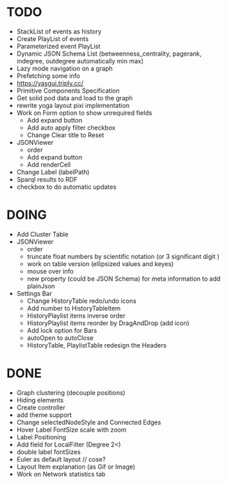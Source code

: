 # TODO

- StackList of events as history
- Create PlayList of events
- Parameterized event PlayList
- Dynamic JSON Schema List (betweenness_centrality, pagerank, indegree, outdegree automatically min max)
- Lazy mode navigation on a graph
- Prefetching some info
- https://yasgui.triply.cc/
- Primitive Components Specification
- Get solid pod data and load to the graph
- rewrite yoga layout pixi implementation
- Work on Form option to show unrequired fields
  - Add expand button
  - Add auto apply filter checkbox
  - Change Clear title to Reset
- JSONViewer
  - order
  - Add expand button
  - Add renderCell
- Change Label (labelPath)
- Sparql results to RDF
-  checkbox to do automatic updates 

# DOING

- Add Cluster Table
- JSONViewer
  - order
  - truncate float numbers by scientific notation (or 3 significant digit )
  - work on table version (ellipsized values and keyes)
  - mouse over info
  - new property (could be JSON Schema) for meta information to add plainJson
- Settings Bar
  - Change HistoryTable redo/undo icons
  - Add number to HistoryTableItem
  - HistoryPlaylist items inverse order
  - HistoryPlaylist items reorder by DragAndDrop (add icon)
  - Add lock option for Bars
  - autoOpen to autoClose
  - HistoryTable, PlaylistTable redesign the Headers

# DONE

- Graph clustering (decouple positions)
- Hiding elements
- Create controller
- add theme support
- Change selectedNodeStyle and Connected Edges
- Hover Label FontSize scale with zoom
- Label Positioning
- Add field for LocalFilter (Degree 2<)
- double label fontSizes
- Euler as default layout // cose?
- Layout Item explanation (as Gif or Image)
- Work on Network statistics tab

